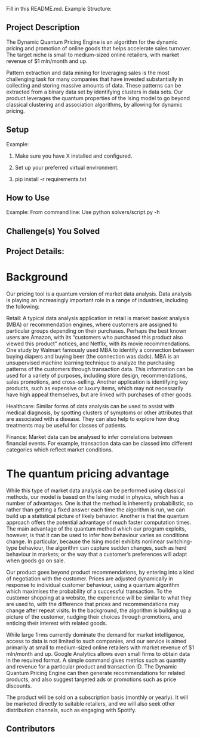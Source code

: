 Fill in this README.md. Example Structure:

## Project Description 
The Dynamic Quantum Pricing Engine is an algorithm for the dynamic pricing and promotion of online goods that helps accelerate sales turnover. The target niche is small to medium-sized online retailers, with market revenue of $1 mln/month and up.

Pattern extraction and data mining for leveraging sales is the most challenging task for many companies that have invested substantially in collecting and storing massive amounts of data. These patterns can be extracted from a binary data set by identifying clusters in data sets. Our product leverages the quantum properties of the Ising model to go beyond classical clustering and association algorithms, by allowing for dynamic pricing.

## Setup
Example:
1. Make sure you have X installed and configured.

2. Set up your preferred virtual environment.

3. pip install -r requirements.txt

## How to Use
Example:
From command line: Use python solvers/script.py -h

## Challenge(s) You Solved

## Project Details: 

# Background
Our pricing tool is a quantum version of market data analysis. Data analysis is playing an increasingly important role in a range of industries, including the following:

Retail: 
A typical data analysis application in retail is market basket analysis (MBA) or recommendation engines, where customers are assigned to particular groups depending on their purchases. Perhaps the best known users are Amazon, with its “customers who purchased this product also viewed this product” notices, and Netflix, with its movie recommendations. One study by Walmart famously used MBA to identify a connection between buying diapers and buying beer (the connection was dads). MBA is an unsupervised machine learning technique to analyze the purchasing patterns of the customers through transaction data. This information can be used for a variety of purposes, including store design, recommendations, sales promotions, and cross-selling. Another application is identifying key products, such as expensive or luxury items, which may not necessarily have high appeal themselves, but are linked with purchases of other goods.

Healthcare: 
Similar forms of data analysis can be used to assist with medical diagnosis, by spotting clusters of symptoms or other attributes that are associated with a disease. They can also help to explore how drug treatments may be useful for classes of patients.

Finance: 
Market data can be analysed to infer correlations between financial events. For example, transaction data can be classed into different categories which reflect market conditions.

# The quantum pricing advantage

While this type of market data analysis can be performed using classical methods, our model is based on the Ising model in physics, which has a number of advantages. One is that the method is inherently probabilistic, so rather than getting a fixed answer each time the algorithm is run, we can build up a statistical picture of likely behavior. Another is that the quantum approach offers the potential advantage of much faster computation times. The main advantage of the quantum method which our program exploits, however, is that it can be used to infer how behaviour varies as conditions change. In particular, because the Ising model exhibits nonlinear switching-type behaviour, the algorithm can capture sudden changes, such as herd behaviour in markets; or the way that a customer’s preferences will adapt when goods go on sale. 

Our product goes beyond product recommendations, by entering into a kind of negotiation with the customer. Prices are adjusted dynamically in response to individual customer behaviour, using a quantum algorithm which maximises the probability of a successful transaction. To the customer shopping at a website, the experience will be similar to what they are used to, with the difference that prices and recommendations may change after repeat visits. In the background, the algorithm is building up a picture of the customer, nudging their choices through promotions, and enticing their interest with related goods.

While large firms currently dominate the demand for market intelligence, access to data is not limited to such companies, and our service is aimed primarily at small to medium-sized online retailers with market revenue of $1 mln/month and up. Google Analytics allows even small firms to obtain data in the required format. A simple command gives metrics such as quantity and revenue for a particular product and transaction ID. The Dynamic Quantum Pricing Engine can then generate recommendations for related products, and also suggest targeted ads or promotions such as price discounts.

The product will be sold on a subscription basis (monthly or yearly). It will be marketed directly to suitable retailers, and we will also seek other distribution channels, such as engaging with Spotify.


## Contributors 
